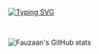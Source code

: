 [![Typing SVG](https://readme-typing-svg.demolab.com?font=Fira+Code&duration=2000&pause=1000&color=025EF7&multiline=true&width=435&height=65&lines=Aspiring+Software+Engineer;Breaking+into+Finance+and+Technology)](https://git.io/typing-svg)

<br/>

![Fauzaan's GitHub stats](https://github-readme-stats.vercel.app/api?username=fauzxan&show_icons=true&theme=radical&count_private=true)
